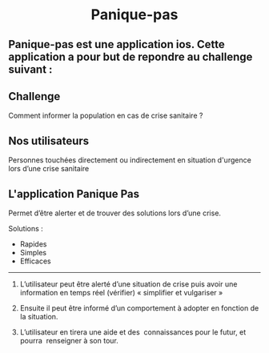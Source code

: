 <H1 align = "center">
Panique-pas
<H2>

Panique-pas est une application ios. Cette application a pour but de repondre au challenge suivant : 

<h2 align="left">
    Challenge
    <br>
</h2>

Comment informer la population en cas de crise sanitaire ?



<h2 align="left">
    Nos utilisateurs
    <br>
</h2>
Personnes touchées directement ou indirectement en situation d'urgence lors d’une crise sanitaire


<h2 align="left">
    L'application Panique Pas
    <br>
</h2>
Permet d’être alerter et de trouver des solutions lors d’une crise.

Solutions : 
- Rapides 
- Simples 
- Efficaces 

---

1. L’utilisateur peut être alerté d’une situation de crise puis avoir une information en temps réel (vérifier) « simplifier et vulgariser »

2. Ensuite il peut être informé d’un 
comportement à adopter en fonction de 
la situation.

3. L’utilisateur en tirera une aide et des  connaissances pour le futur, et pourra  renseigner à son tour. 
